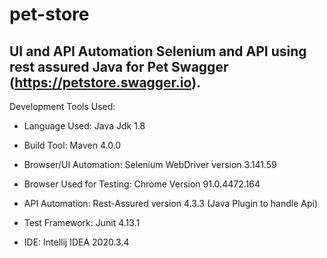 # pet-store

## UI and API Automation Selenium and API using rest assured Java for Pet Swagger (https://petstore.swagger.io).



Development Tools Used:

- Language Used: Java Jdk 1.8

- Build Tool: Maven 4.0.0

- Browser/UI Automation: Selenium WebDriver version 3.141.59

- Browser Used for Testing: Chrome Version 91.0.4472.164

- API Automation: Rest-Assured version 4.3.3 (Java Plugin to handle Api)

- Test Framework: Junit 4.13.1

- IDE: Intellij IDEA 2020.3.4























